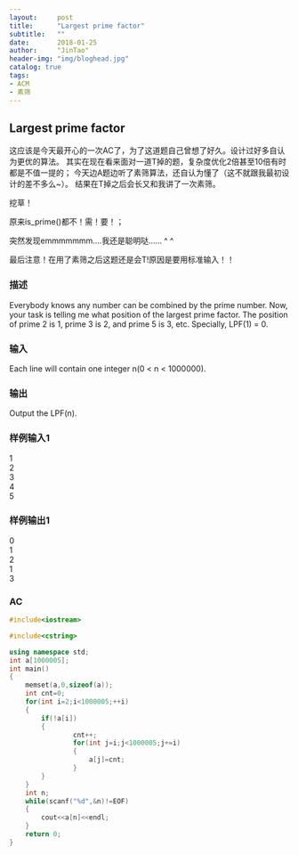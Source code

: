 ```yaml
---
layout:     post
title:      "Largest prime factor"
subtitle:   ""
date:       2018-01-25
author:     "JinTao"
header-img: "img/bloghead.jpg"
catalog: true
tags:
- ACM
- 素筛
---
```


## Largest prime factor  
这应该是今天最开心的一次AC了，为了这道题自己曾想了好久。设计过好多自认为更优的算法。
其实在现在看来面对一道T掉的题，复杂度优化2倍甚至10倍有时都是不值一提的；
今天边A题边听了素筛算法，还自认为懂了（这不就跟我最初设计的差不多么~）。
结果在T掉之后会长又和我讲了一次素筛。

挖草！

原来is_prime()都不！需！要！；

突然发现emmmmmmm....我还是聪明哒…… ^ ^

最后注意！在用了素筛之后这题还是会T!原因是要用标准输入！！
### 描述
Everybody knows any number can be combined by the prime number. 
Now, your task is telling me what position of the largest prime factor. 
The position of prime 2 is 1, prime 3 is 2, and prime 5 is 3, etc. 
Specially, LPF(1) = 0. 

### 输入
Each line will contain one integer n(0 < n < 1000000). 

### 输出
Output the LPF(n). 
### 样例输入1 
1<br>
2<br>
3<br>
4<br>
5

### 样例输出1 
0<br>
1<br>
2<br>
1<br>
3

### AC
``` cpp
#include<iostream>

#include<cstring>

using namespace std;
int a[1000005];
int main()
{
	memset(a,0,sizeof(a));
	int cnt=0;
	for(int i=2;i<1000005;++i)
	{
		if(!a[i])
		{
				cnt++;
				for(int j=i;j<1000005;j+=i)
				{
					a[j]=cnt;
				}
		}	
	}
	int n;
	while(scanf("%d",&n)!=EOF)
	{
		cout<<a[n]<<endl;
	}
	return 0;
}
```



